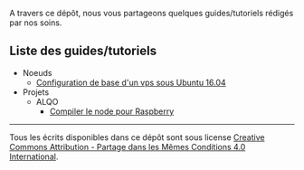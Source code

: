 A travers ce dépôt, nous vous partageons quelques guides/tutoriels rédigés par nos soins.

## Liste des guides/tutoriels
- Noeuds
	- [Configuration de base d'un vps sous Ubuntu 16.04](noeuds/Configuration%20de%20base%20d'un%20vps%20sous%20ubuntu%2016.04.md)
- Projets
	- ALQO
		- [Compiler le node pour Raspberry](Projets/ALQO/Compiler_le_node_pour_rapsberry.md)

------------
Tous les écrits disponibles dans ce dépôt sont sous license [Creative Commons Attribution - Partage dans les Mêmes Conditions 4.0 International](https://creativecommons.org/licenses/by-sa/4.0/deed.fr "Licence Creative Commons Attribution - Partage dans les Mêmes Conditions 4.0 International").
